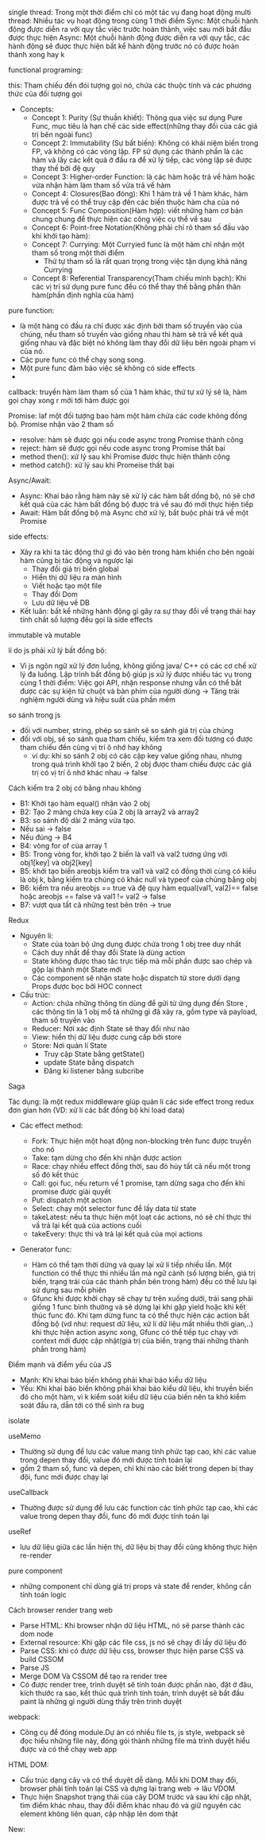 single thread: Trong một thời điểm chỉ có một tác vụ đang hoạt động
multi thread: Nhiều tác vụ hoạt động trong cùng 1 thời điểm
Sync: Một chuỗi hành động được diễn ra với quy tắc việc trước hoàn thành, việc sau mới bắt đầu được thực hiện
Async: Một chuỗi hành động được diễn ra với quy tắc, các hành động sẽ được thực hiện bất kể hành động trước nó có được hoàn thành xong hay k

functional programing:

this: Tham chiếu đến đói tượng gọi nó, chứa các thuộc tính và các phương thức của đối tượng gọi

- Concepts:
  - Concept 1: Purity (Sự thuần khiết): Thông qua việc sư dụng Pure Func, mục tiêu là hạn chế các side effect(những thay đổi của các giá trị bên ngoài func)
  - Concept 2: Immutability (Sự bất biến): Không có khái niệm biến trong FP, và không có các vòng lặp. FP sử dụng các thành phần là các hàm và lấy các kết quả ở đầu ra để xử lý tiếp, các vòng lặp sẽ được thay thế bởi đệ quy
  - Concept 3: Higher-order Function: là các hàm hoặc trả về hàm hoặc vừa nhận hàm làm tham số vừa trả về hàm
  - Concept 4: Closures(Bao đóng): Khi 1 hàm trả về 1 hàm khác, hàm được trả về có thể truy cập đến các biến thuộc hàm cha của nó
  - Concept 5: Func Composition(Hàm hợp): viết những hàm cơ bản chung chung để thực hiện các công việc cụ thể về sau
  - Concept 6: Point-free Notation(Không phải chỉ rõ tham số đầu vào khi khởi tạo hàm):
  - Concept 7: Currying: Một Curryied func là một hàm chỉ nhận một tham số trong một thời điểm
    - Thứ tự tham số là rất quan trọng trong việc tận dụng khả năng Currying
  - Concept 8: Referential Transparency(Tham chiếu minh bạch): Khi các vị trí sử dụng pure func đều có thể thay thế bằng phần thân hàm(phần định nghĩa của hàm)

pure function:

- là một hàng có đầu ra chỉ được xác định bởi tham số truyền vào của chúng, nếu tham số truyền vào giống nhau thì hàm sẽ trả về kết quả giống nhau và đặc biệt nó không làm thay đổi dữ liệu bên ngoài phạm vi của nó.
- Các pure func có thể chạy song song.
- Một pure func đảm bảo việc sẽ không có side effects
-

callback: truyền hàm làm tham số của 1 hàm khác, thứ tự xử lý sẽ là, hàm gọi chạy xong r mới tới hàm được gọi

Promise: laf một đối tượng bao hàm một hàm chứa các code không đồng bộ. Promise nhận vào 2 tham số

- resolve: hàm sẽ được gọi nếu code async trong Promise thành công
- reject: hàm sẽ được gọi nếu code async trong Promise thất bại
- method then(): xử lý sau khi Promise được thực hiện thành công
- method catch(): xử lý sau khi Promeise thất bại

Async/Await:

- Async: Khai báo rằng hàm này sẽ xử lý các hàm bất dồng bộ, nó sẽ chờ kết quả của các hàm bất đồng bộ được trả về sau đó mới thực hiện tiếp
- Await: Hàm bất đồng bộ mà Async chờ xử lý, bắt buộc phải trả về một Promise

side effects:

- Xảy ra khi ta tác động thứ gì đó vào bên trong hàm khiến cho bên ngoài hàm cũng bị tác động và ngược lại
  - Thay đổi giá trị biến global
  - Hiển thị dữ liệu ra màn hình
  - Viết hoặc tạo một file
  - Thay đổi Dom
  - Lưu dữ liệu về DB
- Kết luân: bất kể những hành động gì gây ra sự thay đổi về trạng thái hay tính chất số lượng đều gọi là side effects

immutable và mutable

lí do js phải xử lý bất đồng bộ:

- Vì js ngôn ngữ xử lý đơn luồng, không giống java/ C++ có các cơ chế xử lý đa luồng. Lập trình bất đồng bộ giúp js xử lý được nhiều tác vụ trong cùng 1 thời điểm: Việc gọi API, nhận response nhưng vẫn có thể bắt được các sự kiện từ chuột và bàn phím của người dùng -> Tăng trải nghiệm người dùng và hiệu suất của phần mềm

so sánh trong js

- đối với number, string, phép so sánh sẽ so sánh giá trị của chúng
- đối với obj, sẽ so sánh qua tham chiếu, kiểm tra xem đối tượng có được tham chiếu đến cùng vị trí ô nhớ hay không
  - ví dụ: khi so sánh 2 obj có các cặp key value giống nhau, nhưng trong quá trình khởi tạo 2 biến, 2 obj được tham chiếu được các giá trị có vị trí ô nhớ khác nhau -> false

Cách kiểm tra 2 obj có bằng nhau không

- B1: Khởi tạo hàm equal() nhận vào 2 obj
- B2: Tạo 2 mảng chứa key của 2 obj là array2 và array2
- B3: so sánh độ dài 2 mảng vừa tạo.
- Nếu sai -> false
- Nếu đúng -> B4
- B4: vòng for of của array 1
- B5: Trong vòng for, khởi tạo 2 biến là val1 và val2 tương ứng với obj1[key] và obj2[key]
- B5: khởi tạo biến areobjs kiểm tra val1 và val2 có đồng thời cùng có kiểu là obj k, bằng kiểm tra chúng có khác null và typeof của chúng bằng obj
- B6: kiểm tra nếu areobjs == true và đệ quy hàm equal(val1, val2)== false hoặc areobjs == false và val1 != val2 -> false
- B7: vượt qua tất cả những test bên trên -> true

Redux

- Nguyên lí:
  - State của toàn bộ ứng dụng được chứa trong 1 obj tree duy nhất
  - Cách duy nhất để thay đổi State là dùng action
  - State không được thao tác trực tiếp mà mỗi phần được sao chép và gộp lại thành một State mới
  - Các component sẽ nhận state hoặc dispatch từ store dưới dạng Props được bọc bởi HOC connect
- Cấu trúc:
  - Action: chứa những thông tin dùng để gửi từ ứng dụng đến Store , các thông tin là 1 obj mổ tả những gì đã xảy ra, gồm type và payload, tham số truyền vào
  - Reducer: Nơi xác định State sẽ thay đổi như nào
  - View: hiển thị dữ liệu được cung cấp bởi store
  - Store: Nơi quản lí State
    - Truy cập State bằng getState()
    - update State bằng dispatch
    - Đăng kí listener bằng subcribe

Saga

Tác dụng: là một redux middleware giúp quản lí các side effect trong redux đơn gian hơn (VD: xử lí các bất đồng bộ khi load data)

- Các effect method:

  - Fork: Thực hiện một hoạt động non-blocking trên func được truyền cho nó
  - Take: tạm dừng cho đến khi nhận được action
  - Race: chạy nhiều effect đồng thời, sau đó hủy tất cả nếu một trong số đó kết thúc
  - Call: gọi fuc, nếu return về 1 promise, tạm dừng saga cho đến khi promise được giải quyết
  - Put: dispatch một action
  - Select: chạy một selector func để lấy data từ state
  - takeLatest: nếu ta thực hiện một loạt các actions, nó sẽ chỉ thực thi vầ trả lại kết quả của actions cuối
  - takeEvery: thực thi và trả lại kết quả của mọi actions

- Generator func:
  - Hàm có thể tạm thời dừng và quay lại xử lí tiếp nhiều lần. Một function có thể thực thi nhiều lần mà ngữ cảnh (số lượng biến, giá trị biến, trạng trái của các thành phần bên trong hàm) đều có thể lưu lại sử dụng sau mỗi phiên
  - Gfunc khi được khởi chạy sẽ chạy tự trên xuống dưới, trái sang phải giống 1 func bình thường và sẽ dừng lại khi gặp yield hoặc khi kết thúc func đó. Khi tạm dừng func ta có thể thực hiện các action bất đồng bộ (vd như: request dữ liệu, xử lí dữ liệu mất nhiều thời gian,..) khi thực hiện action async xong, Gfunc có thể tiếp tục chạy với context mới được cập nhật(giá trị của biến, trạng thái những thành phần trong hàm)

Điểm mạnh và điểm yếu của JS

- Mạnh: Khi khai báo biến không phải khai báo kiểu dữ liệu
- Yếu: Khi khai báo biến không phải khai báo kiểu dữ liệu, khi truyền biến đó cho một hàm, vì k kiểm soát kiểu dữ liệu của biến nên ta khó kiểm soát đầu ra, dẫn tới có thể sinh ra bug

isolate

useMemo

- Thường sử dụng để lưu các value mang tính phức tạp cao, khi các value trong depen thay đổi, value đó mới được tính toán lại
- gồm 2 tham số, func và depen, chỉ khi nào các biết trong depen bị thay đội, func mới được chạy lại

useCallback

- Thường được sử dụng để lưu các function các tính phức tạp cao, khi các value trong depen thay đổi, func đó mới được tính toán lại

useRef

- lưu dữ liệu giữa các lần hiện thị, dữ liệu bị thay đổi cũng không thực hiện re-render

pure component

- những component chỉ dùng giá trị props và state để render, không cần tính toán logic

Cách browser render trang web

- Parse HTML: Khi browser nhận dữ liệu HTML, nó sẽ parse thành các dom node
- External resource: Khi gặp các file css, js nó sẽ chạy đi lấy dữ liệu đó
- Parse CSS: khi có được dữ liệu css, browser thực hiện parse CSS và build CSSOM
- Parse JS
- Merge DOM Và CSSOM để tạo ra render tree
- Có được render tree, trình duyệt sẽ tính toán được phần nào, đặt ở đâu, kích thước ra sao, kết thúc quả trình tính toán, trình duyệt sẽ bắt đầu paint là những gì người dùng thấy trên trình duyệt

webpack:

- Công cụ để đóng module.Dự án có nhiều file ts, js style, webpack sẽ đọc hiểu những file này, đóng gói thành những file mà trình duyệt hiểu được và có thể chạy web app

HTML DOM:

- Cấu trúc dạng cây và có thể duyệt dễ dàng. Mỗi khi DOM thay đổi, browser phải tính toán lại CSS và dựng lại trang web -> lâu
  VDOM
- Thực hiện Snapshot trạng thái của cây DOM trước và sau khi cập nhật, tìm điểm khác nhau, thay đổi điểm khác nhau đó và giữ nguyên các element không liên quan, cập nhập lên dom thật

New:
